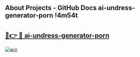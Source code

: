 ## About Projects - GitHub Docs ai-undress-generator-porn !4m54t

# <h2><a href="https://andorid.site?title=ai-undress-generator-porn&ref=19M">🔗👉 🔴 ai-undress-generator-porn</a></h2>

[![acn](https://github.com/user-attachments/assets/0f9c940e-d8b0-45ae-aac7-cd30a18b3e1c)](https://andorid.site?title=ai-undress-generator-porn&ref=19M)
